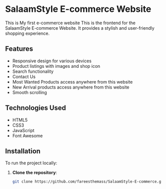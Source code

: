 # SalaamStyle E-commerce Website
This is My first e-commerce website
This is the frontend for the SalaamStyle E-commerce Website. It provides a stylish and user-friendly shopping experience.

## Features

- Responsive design for various devices
- Product listings with images and shop icon
- Search functionality
- Contact Us
- Most Wanted Products access anywhere from this website
- New Arrival products access anywhere from this website
- Smooth scrolling

## Technologies Used

- HTML5
- CSS3
- JavaScript
- Font Awesome

## Installation

To run the project locally:

1. **Clone the repository**:
   ```sh
   git clone https://github.com/fareesthemass/SalaamStyle-E-commerce.git
